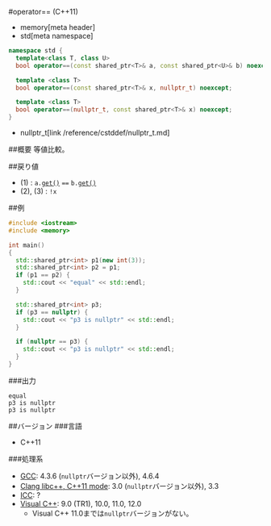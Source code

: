 #operator== (C++11)
* memory[meta header]
* std[meta namespace]

```cpp
namespace std {
  template<class T, class U>
  bool operator==(const shared_ptr<T>& a, const shared_ptr<U>& b) noexcept; // (1)

  template <class T>
  bool operator==(const shared_ptr<T>& x, nullptr_t) noexcept;              // (2)

  template <class T>
  bool operator==(nullptr_t, const shared_ptr<T>& x) noexcept;              // (3)
}
```
* nullptr_t[link /reference/cstddef/nullptr_t.md]

##概要
等値比較。


##戻り値
- (1) : `a.`[`get()`](./get.md) `==` `b.`[`get()`](./get.md)
- (2), (3) : `!x`


##例
```cpp
#include <iostream>
#include <memory>

int main()
{
  std::shared_ptr<int> p1(new int(3));
  std::shared_ptr<int> p2 = p1;
  if (p1 == p2) {
    std::cout << "equal" << std::endl;
  }

  std::shared_ptr<int> p3;
  if (p3 == nullptr) {
    std::cout << "p3 is nullptr" << std::endl;
  }

  if (nullptr == p3) {
    std::cout << "p3 is nullptr" << std::endl;
  }
}
```

###出力
```
equal
p3 is nullptr
p3 is nullptr
```

##バージョン
###言語
- C++11

###処理系
- [GCC](/implementation.md#gcc): 4.3.6 (`nullptr`バージョン以外), 4.6.4
- [Clang libc++, C++11 mode](/implementation.md#clang): 3.0 (`nullptr`バージョン以外), 3.3
- [ICC](/implementation.md#icc): ?
- [Visual C++](/implementation.md#visual_cpp): 9.0 (TR1), 10.0, 11.0, 12.0
	- Visual C++ 11.0までは`nullptr`バージョンがない。
